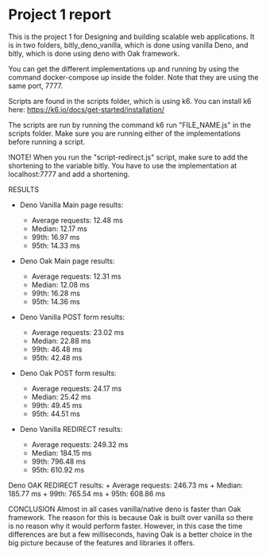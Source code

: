 # Project 1 report

This is the project 1 for Designing and building scalable web applications.
It is in two folders, bitly_deno_vanilla, which is done using vanilla Deno, and bitly, which is
done using deno with Oak framework.

You can get the different implementations up and running by using the command docker-compose up inside the folder.
Note that they are using the same port, 7777.

Scripts are found in the scripts folder, which is using k6. You can install k6 here: https://k6.io/docs/get-started/installation/

The scripts are run by running the command k6 run "FILE_NAME.js" in the scripts folder. Make sure you are running either of the implementations before running a script.

!NOTE! When you run the "script-redirect.js" script, make sure to add the shortening to the variable bitly.
You have to use the implementation at localhost:7777 and add a shortening.


RESULTS
  - Deno Vanilla Main page results:
      + Average requests: 12.48 ms
      + Median: 12.17 ms
      + 99th:   16.97 ms
      + 95th: 14.33 ms

  - Deno Oak Main page results:
      + Average requests: 12.31 ms
      + Median: 12.08 ms
      + 99th:   16.28 ms
      + 95th: 14.36 ms

  - Deno Vanilla POST form results:
      + Average requests: 23.02 ms
      + Median: 22.88 ms
      + 99th:   46.48 ms
      + 95th: 42.48 ms
  
  - Deno Oak POST form results:
      + Average requests: 24.17 ms
      + Median: 25.42 ms
      + 99th:   49.45 ms
      + 95th: 44.51 ms

  - Deno Vanilla REDIRECT results:
      + Average requests: 249.32 ms
      + Median: 184.15 ms
      + 99th:   796.48 ms
      + 95th: 610.92 ms

   Deno OAK REDIRECT results:
      + Average requests: 246.73 ms
      + Median: 185.77 ms
      + 99th:   765.54 ms
      + 95th: 608.86 ms

CONCLUSION
    Almost in all cases vanilla/native deno is faster than Oak framework. The reason for this is because Oak is built over vanilla so there is no reason why it would perform faster.
    However, in this case the time differences are but a few milliseconds, having Oak is a better choice in the big picture because of the features and libraries it offers. 
